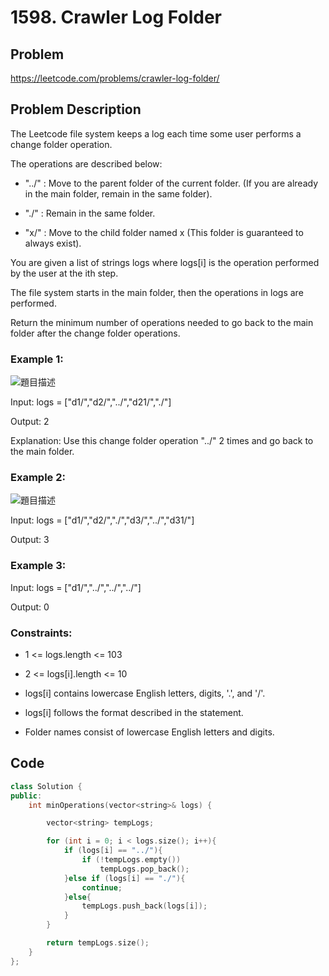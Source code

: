# 1598. Crawler Log Folder #

## Problem

https://leetcode.com/problems/crawler-log-folder/

## Problem Description

The Leetcode file system keeps a log each time some user performs a change folder operation.

The operations are described below:

* "../" : Move to the parent folder of the current folder. (If you are already in the main folder, remain in the same folder).  

* "./" : Remain in the same folder.  

* "x/" : Move to the child folder named x (This folder is guaranteed to always exist).  

You are given a list of strings logs where logs[i] is the operation performed by the user at the ith step.  

The file system starts in the main folder, then the operations in logs are performed.  

Return the minimum number of operations needed to go back to the main folder after the change folder operations.  


 

### Example 1:

![題目描述](https://assets.leetcode.com/uploads/2020/09/09/sample_11_1957.png)

Input: logs = ["d1/","d2/","../","d21/","./"] 

Output: 2  

Explanation: Use this change folder operation "../" 2 times and go back to the main folder.  


### Example 2:

![題目描述](https://assets.leetcode.com/uploads/2020/09/09/sample_22_1957.png)


Input: logs = ["d1/","d2/","./","d3/","../","d31/"]  

Output: 3  

### Example 3:  


Input: logs = ["d1/","../","../","../"]  

Output: 0  

 

### Constraints:  


* 1 <= logs.length <= 103  

* 2 <= logs[i].length <= 10  

* logs[i] contains lowercase English letters, digits, '.', and '/'.
* logs[i] follows the format described in the statement.
* Folder names consist of lowercase English letters and digits.





## Code
```cpp
class Solution {
public:
    int minOperations(vector<string>& logs) {

        vector<string> tempLogs;

        for (int i = 0; i < logs.size(); i++){
            if (logs[i] == "../"){
                if (!tempLogs.empty())
                    tempLogs.pop_back();
            }else if (logs[i] == "./"){
                continue;
            }else{
                tempLogs.push_back(logs[i]);
            }
        }

        return tempLogs.size();
    }
};
```
